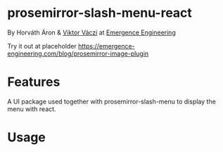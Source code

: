 # prosemirror-slash-menu-react

By Horváth Áron & [Viktor Váczi](https://emergence-engineering.com/cv/viktor) at [Emergence Engineering](https://emergence-engineering.com/)

Try it out at placeholder <https://emergence-engineering.com/blog/prosemirror-image-plugin>

# Features

A UI package used together with prosemirror-slash-menu <TODO link> to display the menu with react. 

# Usage

